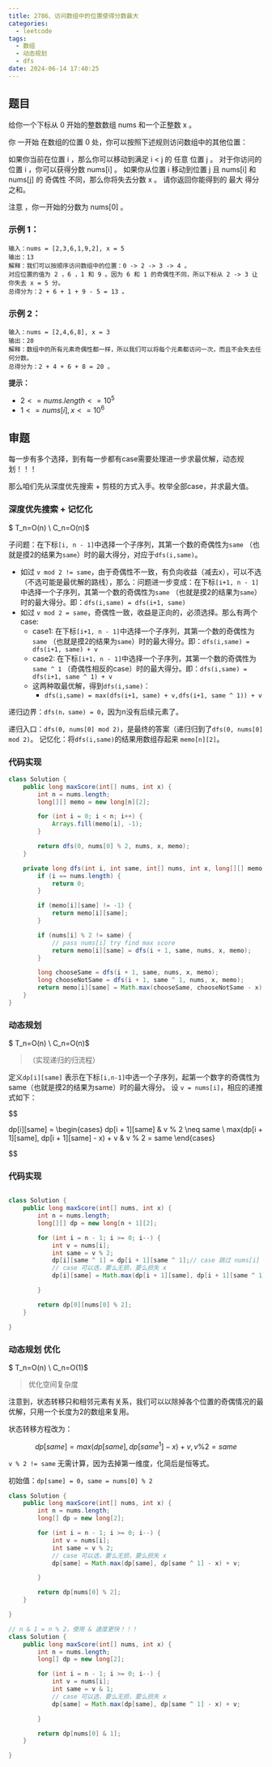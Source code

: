 ```yaml
---
title: 2786、访问数组中的位置使得分数最大
categories:
  - leetcode
tags:
  - 数组
  - 动态规划
  - dfs
date: 2024-06-14 17:40:25
---
```


## 题目
给你一个下标从 0 开始的整数数组 nums 和一个正整数 x 。

你 一开始 在数组的位置 0 处，你可以按照下述规则访问数组中的其他位置：

如果你当前在位置 i ，那么你可以移动到满足 i < j 的 任意 位置 j 。
对于你访问的位置 i ，你可以获得分数 nums[i] 。
如果你从位置 i 移动到位置 j 且 nums[i] 和 nums[j] 的 奇偶性 不同，那么你将失去分数 x 。
请你返回你能得到的 最大 得分之和。

注意 ，你一开始的分数为 nums[0] 。

 

### 示例 1：
```
输入：nums = [2,3,6,1,9,2], x = 5
输出：13
解释：我们可以按顺序访问数组中的位置：0 -> 2 -> 3 -> 4 。
对应位置的值为 2 ，6 ，1 和 9 。因为 6 和 1 的奇偶性不同，所以下标从 2 -> 3 让你失去 x = 5 分。
总得分为：2 + 6 + 1 + 9 - 5 = 13 。
```
### 示例 2：
```
输入：nums = [2,4,6,8], x = 3
输出：20
解释：数组中的所有元素奇偶性都一样，所以我们可以将每个元素都访问一次，而且不会失去任何分数。
总得分为：2 + 4 + 6 + 8 = 20 。
```

**提示：**

- $2 <= nums.length <= 10^5$
- $1 <= nums[i], x <= 10^6$

## 审题

每一步有多个选择，到有每一步都有case需要处理进一步求最优解，动态规划！！！

那么咱们先从深度优先搜索 + 剪枝的方式入手。枚举全部case，并求最大值。

### 深度优先搜索 + 记忆化 
$ T_n=O(n)  \\ C_n=O(n)$

子问题：在下标`[i, n - 1]`中选择一个子序列，其第一个数的奇偶性为`same` （也就是摸2的结果为`same`）时的最大得分，对应于`dfs(i,same)`。

- 如过 `v mod 2 != same`，由于奇偶性不一致，有负向收益（减去x），可以不选（不选可能是最优解的路线），那么：问题进一步变成：在下标`[i+1, n - 1]`中选择一个子序列，其第一个数的奇偶性为`same` （也就是摸2的结果为`same`）时的最大得分。即：`dfs(i,same) = dfs(i+1, same)`
- 如过 `v mod 2 = same`，奇偶性一致，收益是正向的，必须选择。那么有两个case:
	- case1: 在下标`[i+1, n - 1]`中选择一个子序列，其第一个数的奇偶性为`same` （也就是摸2的结果为`same`）时的最大得分。即：`dfs(i,same) = dfs(i+1, same) + v`
	- case2: 在下标`[i+1, n - 1]`中选择一个子序列，其第一个数的奇偶性为 `same ^ 1` （奇偶性相反的case）时的最大得分。即：`dfs(i,same) = dfs(i+1, same ^ 1) + v`
	- 这两种取最优解，得到`dfs(i,same)`：
		- `dfs(i,same) = max(dfs(i+1, same) + v,dfs(i+1, same ^ 1)) + v`

递归边界：`dfs(n，same) = 0`，因为n没有后续元素了。

递归入口：`dfs(0, nums[0] mod 2)`，是最终的答案（递归归到了`dfs(0, nums[0] mod 2)`。
记忆化：将`dfs(i,same)`的结果用数组存起来 `memo[n][2]`。

### 代码实现

```java
class Solution {
    public long maxScore(int[] nums, int x) {
        int n = nums.length;
        long[][] memo = new long[n][2];

        for (int i = 0; i < n; i++) {
            Arrays.fill(memo[i], -1);
        }

        return dfs(0, nums[0] % 2, nums, x, memo);
    }

    private long dfs(int i, int same, int[] nums, int x, long[][] memo) {
        if (i == nums.length) {
            return 0;
        }

        if (memo[i][same] != -1) {
            return memo[i][same];
        }

        if (nums[i] % 2 != same) {
            // pass nums[i] try find max score
            return memo[i][same] = dfs(i + 1, same, nums, x, memo);
        }

        long chooseSame = dfs(i + 1, same, nums, x, memo);
        long chooseNotSame = dfs(i + 1, same ^ 1, nums, x, memo);
        return memo[i][same] = Math.max(chooseSame, chooseNotSame - x) + nums[i];
    }
}
```


### 动态规划 

$ T_n=O(n) \\ C_n=O(n)$

> （实现递归的归流程）

定义`dp[i][same]` 表示在下标`[i,n-1]`中选一个子序列，起第一个数字的奇偶性为same（也就是摸2的结果为same）时的最大得分。
设 `v = nums[i]`，相应的递推式如下：

$$

dp[i][same] = 
\begin{cases} 
dp[i + 1][same] &  v \% 2  \neq same \\
max(dp[i + 1][same], dp[i + 1][same] - x) + v & v \% 2 = same
\end{cases}

$$

### 代码实现

```java

class Solution {
    public long maxScore(int[] nums, int x) {
        int n = nums.length;
        long[][] dp = new long[n + 1][2];

        for (int i = n - 1; i >= 0; i--) {
            int v = nums[i];
            int same = v % 2;
            dp[i][same ^ 1] = dp[i + 1][same ^ 1];// case 跳过 nums[i]
            // case 可以选，要么无损，要么损失 x
            dp[i][same] = Math.max(dp[i + 1][same], dp[i + 1][same ^ 1] - x) + v;

        }

        return dp[0][nums[0] % 2];
    }

}
```


### 动态规划 优化

 $ T_n=O(n) \\ C_n=O(1)$
> 优化空间复杂度

注意到，状态转移只和相邻元素有关系，我们可以以除掉各个位置的奇偶情况的最优解，只用一个长度为2的数组来复用。

状态转移方程改为：

$$
dp[same] = max(dp[same],dp[same ^ 1] - x) + v , v  \%  2 = same
$$

`v % 2 != same` 无需计算，因为去掉第一维度，化简后是恒等式。

初始值：`dp[same] = 0`，`same = nums[0] % 2`

```java
class Solution {
    public long maxScore(int[] nums, int x) {
        int n = nums.length;
        long[] dp = new long[2];

        for (int i = n - 1; i >= 0; i--) {
            int v = nums[i];
            int same = v % 2;
            // case 可以选，要么无损，要么损失 x
            dp[same] = Math.max(dp[same], dp[same ^ 1] - x) + v;

        }

        return dp[nums[0] % 2];
    }

}

// n & 1 = n % 2，使用 & 速度更快！！！
class Solution {
    public long maxScore(int[] nums, int x) {
        int n = nums.length;
        long[] dp = new long[2];

        for (int i = n - 1; i >= 0; i--) {
            int v = nums[i];
            int same = v & 1;
            // case 可以选，要么无损，要么损失 x
            dp[same] = Math.max(dp[same], dp[same ^ 1] - x) + v;

        }

        return dp[nums[0] & 1];
    }

}
```

